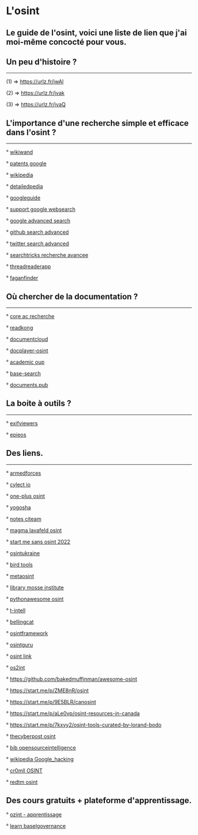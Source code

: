 # L'osint

## Le guide de l'osint, voici une liste de lien que j'ai moi-même concocté pour vous.

## Un peu d'histoire ?
----------------------

(1) => https://urlz.fr/jwAl

(2) => https://urlz.fr/jvak

(3) => https://urlz.fr/jvaQ

## L'importance d'une recherche simple et efficace dans l'osint ?
-----------------------------------------------------------------

° [wikiwand](https://www.wikiwand.com/)

° [patents google](https://patents.google.com/)

° [wikipedia](https://fr.wikipedia.org/wiki/Wikip%C3%A9dia:Accueil_principal)

° [detailedpedia](https://www.detailedpedia.com/)

° [googleguide](https://www.googleguide.com/)

° [support google websearch](https://support.google.com/websearch/answer/2466433) 

° [google advanced search](https://www.google.fr/advanced_search)

° [github search advanced](https://github.com/search/advanced)

° [twitter search advanced](https://twitter.com/search-advanced)

° [searchtricks recherche avancee](https://www.searchtricks.net/youtube-recherche-avancee/)

° [threadreaderapp](https://threadreaderapp.com/)

° [faganfinder](https://www.faganfinder.com/)


## Où chercher de la documentation ?
-----------------------------------


°  [core ac recherche](https://core.ac.uk/)

° [readkong](https://www.readkong.com/search/1)

° [documentcloud](https://www.documentcloud.org/app?q=)

° [docplayer-osint](https://docplayer.net/search/?q=osint)

° [academic oup](https://academic.oup.com/search-results?page=1&q=osint&fl_SiteID=191&SearchSourceType=1)

° [base-search](https://www.base-search.net/Search/Results?lookfor=osint&name=&oaboost=1&newsearch=1&refid=dcbasfr)

° [documents.pub](https://documents.pub/search?q=OSINT)

## La boite à outils ?
----------------------

° [exifviewers](https://exifviewers.com/)

° [epieos](https://epieos.com/)


## Des liens.
------------
°  [armedforces](https://armedforces.eu/countries)

° [cylect io](https://cylect.io/)

° [one-plus osint](https://one-plus.github.io/index.html)

° [yogosha](https://yogosha.com/fr/blog/osint-open-source-intelligence/)

° [notes citeam](https://notes.citeam.org/)

° [magma lavafeld osint](https://magma.lavafeld.org/guide/osint-sources.html#bgp)

° [start me sans osint 2022](https://start.me/p/1kBrw9/sans-osint-2022)

° [osintukraine](https://osintukraine.com/)

° [bird tools](https://bird.tools/tools/)

° [metaosint](https://metaosint.github.io/)

° [library mosse institute](https://library.mosse-institute.com/cyber-domains/osint.html)

° [pythonawesome osint](https://pythonawesome.com/osint-cybersecurity-tools-for-python/#-meta-search)

° [t-intell](https://t-intell.com/)

° [bellingcat](https://www.bellingcat.com/)

° [osintframework](https://osintframework.com/)

° [osintguru](https://www.osintguru.com/)

° [osint link](https://osint.link/)

° [os2int](https://os2int.com/toolbox/)

° https://github.com/bakedmuffinman/awesome-osint

° https://start.me/p/ZME8nR/osint

° https://start.me/p/9E5BLR/canosint

° https://start.me/p/aLe0vp/osint-resources-in-canada

° https://start.me/p/7kxyy2/osint-tools-curated-by-lorand-bodo

° [thecyberpost osint](https://thecyberpost.com/open-source-intelligence-osint-tools/)

° [bib opensourceintelligence](https://bib.opensourceintelligence.biz/)

° [wikipedia Google_hacking](https://fr.wikipedia.org/wiki/Google_hacking)

° [cr0mll OSINT](https://cr0mll.github.io/cyberclopaedia/Reconnaissance/OSINT/index.html)

° [redtm osint](https://redtm.com/reconnaissance/open-source-intelligence-osint/)

Des cours gratuits + plateforme d'apprentissage.
-----------------------------------------------

° [ozint - apprentissage](https://ozint.eu/)

° [learn baselgovernance](https://learn.baselgovernance.org/)

